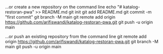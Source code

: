 …or create a new repository on the command line
echo "# katalog-restoran-pwa" >> README.md
git init
git add README.md
git commit -m "first commit"
git branch -M main
git remote add origin https://github.com/arifiswandi/katalog-restoran-pwa.git
git push -u origin main

…or push an existing repository from the command line
git remote add origin https://github.com/arifiswandi/katalog-restoran-pwa.git
git branch -M main
git push -u origin main
